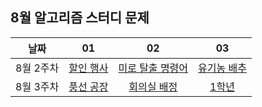## 8월 알고리즘 스터디 문제

| 날짜 | 01 | 02 | 03 |
| :---: | :---: | :---: | :---: |
| 8월 2주차 | [할인 행사](https://school.programmers.co.kr/learn/courses/30/lessons/131127) | [미로 탈출 명령어](https://school.programmers.co.kr/learn/courses/30/lessons/150365) | [유기농 배추](https://www.acmicpc.net/problem/1012) |
| 8월 3주차 | [풍선 공장](https://www.acmicpc.net/problem/15810) | [회의실 배정](https://www.acmicpc.net/problem/1931) | [1학년](https://www.acmicpc.net/problem/5557) |
